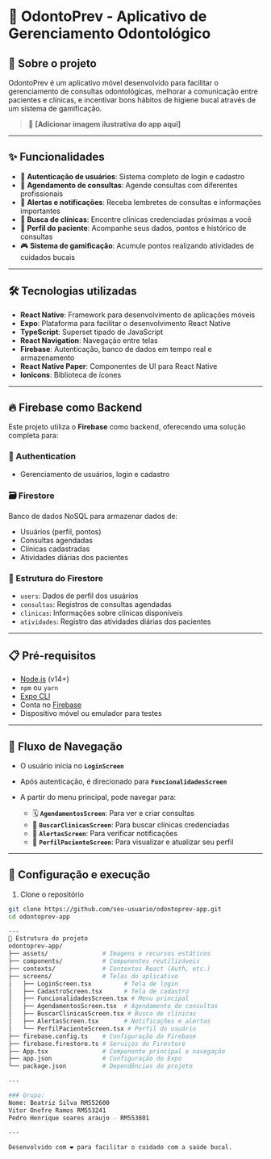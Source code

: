 # 🦷 OdontoPrev - Aplicativo de Gerenciamento Odontológico

## 📱 Sobre o projeto

OdontoPrev é um aplicativo móvel desenvolvido para facilitar o gerenciamento de consultas odontológicas, melhorar a comunicação entre pacientes e clínicas, e incentivar bons hábitos de higiene bucal através de um sistema de gamificação.

> 📸 **[Adicionar imagem ilustrativa do app aqui]**

---

## ✨ Funcionalidades

- 🔐 **Autenticação de usuários**: Sistema completo de login e cadastro  
- 📅 **Agendamento de consultas**: Agende consultas com diferentes profissionais  
- 🔔 **Alertas e notificações**: Receba lembretes de consultas e informações importantes  
- 🏥 **Busca de clínicas**: Encontre clínicas credenciadas próximas a você  
- 👤 **Perfil do paciente**: Acompanhe seus dados, pontos e histórico de consultas  
- 🎮 **Sistema de gamificação**: Acumule pontos realizando atividades de cuidados bucais  

---

## 🛠️ Tecnologias utilizadas

- **React Native**: Framework para desenvolvimento de aplicações móveis  
- **Expo**: Plataforma para facilitar o desenvolvimento React Native  
- **TypeScript**: Superset tipado de JavaScript  
- **React Navigation**: Navegação entre telas  
- **Firebase**: Autenticação, banco de dados em tempo real e armazenamento  
- **React Native Paper**: Componentes de UI para React Native  
- **Ionicons**: Biblioteca de ícones  

---

## 🔥 Firebase como Backend

Este projeto utiliza o **Firebase** como backend, oferecendo uma solução completa para:

### 🔐 Authentication
- Gerenciamento de usuários, login e cadastro

### 🗃️ Firestore
Banco de dados NoSQL para armazenar dados de:
- Usuários (perfil, pontos)  
- Consultas agendadas  
- Clínicas cadastradas  
- Atividades diárias dos pacientes  

### 📂 Estrutura do Firestore

- `users`: Dados de perfil dos usuários  
- `consultas`: Registros de consultas agendadas  
- `clinicas`: Informações sobre clínicas disponíveis  
- `atividades`: Registro das atividades diárias dos pacientes  

---

## 📋 Pré-requisitos

- [Node.js](https://nodejs.org/) (v14+)  
- `npm` ou `yarn`  
- [Expo CLI](https://docs.expo.dev/get-started/installation/)  
- Conta no [Firebase](https://firebase.google.com/)  
- Dispositivo móvel ou emulador para testes  

---

## 🔄 Fluxo de Navegação

- O usuário inicia no **`LoginScreen`**
- Após autenticação, é direcionado para **`FuncionalidadesScreen`**
- A partir do menu principal, pode navegar para:

  - 🗓️ **`AgendamentosScreen`**: Para ver e criar consultas  
  - 🏥 **`BuscarClinicasScreen`**: Para buscar clínicas credenciadas  
  - 🔔 **`AlertasScreen`**: Para verificar notificações  
  - 👤 **`PerfilPacienteScreen`**: Para visualizar e atualizar seu perfil  

---
## 🚀 Configuração e execução

1. Clone o repositório

```bash
git clone https://github.com/seu-usuario/odontoprev-app.git
cd odontoprev-app

---
📱 Estrutura do projeto
odontoprev-app/
├── assets/               # Imagens e recursos estáticos
├── components/           # Componentes reutilizáveis
├── contexts/             # Contextos React (Auth, etc.)
├── screens/              # Telas do aplicativo
│   ├── LoginScreen.tsx         # Tela de login
│   ├── CadastroScreen.tsx      # Tela de cadastro
│   ├── FuncionalidadesScreen.tsx # Menu principal
│   ├── AgendamentosScreen.tsx  # Agendamento de consultas
│   ├── BuscarClinicasScreen.tsx # Busca de clínicas
│   ├── AlertasScreen.tsx       # Notificações e alertas
│   └── PerfilPacienteScreen.tsx # Perfil do usuário
├── firebase.config.ts    # Configuração do Firebase
├── firebase.firestore.ts # Serviços do Firestore
├── App.tsx               # Componente principal e navegação
├── app.json              # Configuração do Expo
└── package.json          # Dependências do projeto

---

### Grupo:
Nome: Beatriz Silva RM552600
Vitor Onofre Ramos RM553241
Pedro Henrique soares araujo - RM553801
 
---

Desenvolvido com ❤️ para facilitar o cuidado com a saúde bucal.
